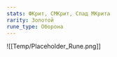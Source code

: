 ```yaml
---
stats: ФКрит, СМКрит, Спад МКрита
rarity: Золотой
rune_type: Оборона
---
```

![[Temp/Placeholder_Rune.png]]
